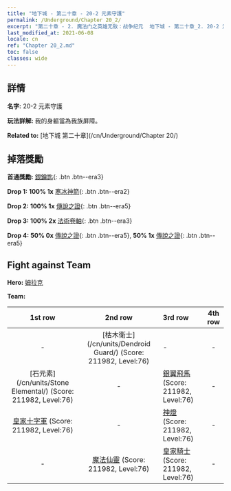 ```yaml
---
title: "地下城 - 第二十章 - 20-2 元素守護"
permalink: /Underground/Chapter 20_2/
excerpt: "第二十章 - 2. 魔法门之英雄无敌：战争纪元  地下城 - 第二十章_2. 20-2 元素守護"
last_modified_at: 2021-06-08
locale: cn
ref: "Chapter 20_2.md"
toc: false
classes: wide
---
```


## 詳情

 **名字:** 20-2 元素守護

 **玩法詳解:**       我的身軀當為我族屏障。

 **Related to:** [地下城 第二十章](/cn/Underground/Chapter 20/)

## 掉落獎勵

 **首通獎勵:** [銀鑰匙](/cn/Items/con_693/){: .btn .btn--era3}

 **Drop 1:** **100% 1x** [寒冰神箭](/cn/Items/her_431/){: .btn .btn--era2}

 **Drop 2:** **100% 1x** [傳說之證](/cn/Items/mat_81/){: .btn .btn--era5}

 **Drop 3:** **100% 2x** [法術卷軸](/cn/Items/con_694/){: .btn .btn--era3}

 **Drop 4:** **50% 0x** [傳說之證](/cn/Items/mat_74/){: .btn .btn--era5}, **50% 1x** [傳說之證](/cn/Items/mat_74/){: .btn .btn--era5}


## Fight against Team
 **Hero:** [姆拉克](/cn/heroes/Mullich/)

 **Team:**


  | 1st row | 2nd row | 3rd row | 4th row |
  |:----:|:----:|:----|:----:|
  | - | [枯木衛士](/cn/units/Dendroid Guard/) (Score: 211982, Level:76)  | - | - |
  | [石元素](/cn/units/Stone Elemental/) (Score: 211982, Level:76)  | - | [銀翼飛馬](/cn/units/Pegasus/) (Score: 211982, Level:76)  | - |
  | [皇家十字軍](/cn/units/Swordsman/) (Score: 211982, Level:76)  | - | [神燈](/cn/units/Genie/) (Score: 211982, Level:76)  | - |
  | - | [魔法仙靈](/cn/units/Sprite/) (Score: 211982, Level:76)  | [皇家騎士](/cn/units/Cavalier/) (Score: 211982, Level:76)  | - |


